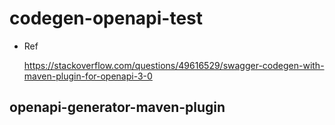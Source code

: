 # codegen-openapi-test

- Ref
  
  https://stackoverflow.com/questions/49616529/swagger-codegen-with-maven-plugin-for-openapi-3-0

## openapi-generator-maven-plugin

